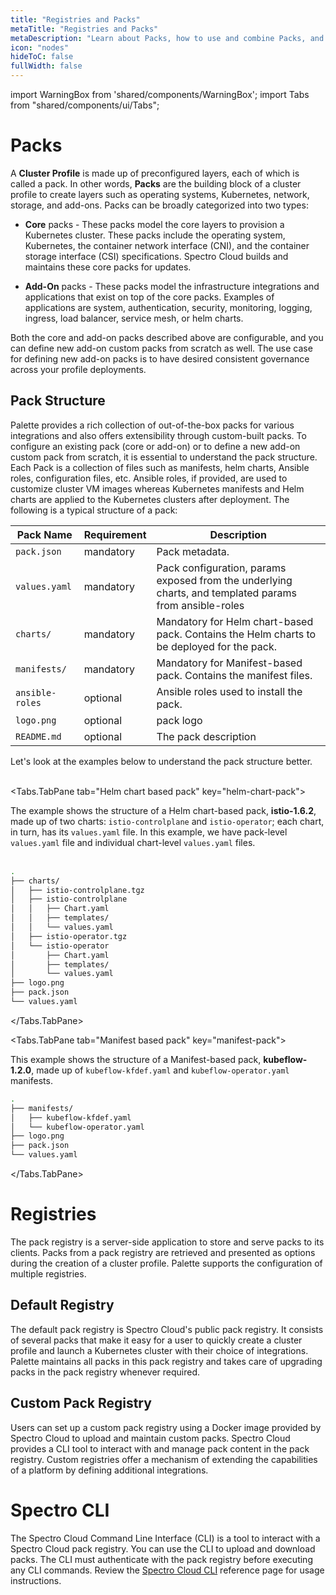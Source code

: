 ```yaml
---
title: "Registries and Packs"
metaTitle: "Registries and Packs"
metaDescription: "Learn about Packs, how to use and combine Packs, and how to create your Pack ."
icon: "nodes"
hideToC: false
fullWidth: false
---
```


import WarningBox from 'shared/components/WarningBox';
import Tabs from "shared/components/ui/Tabs";

# Packs


A **Cluster Profile** is made up of preconfigured layers, each of which is called a pack.  In other words, **Packs** are the building block of a cluster profile to create layers such as operating systems, Kubernetes, network, storage, and add-ons. Packs can be broadly categorized into two types:

- **Core** packs - These packs model the core layers to provision a Kubernetes cluster. These packs include the operating system, Kubernetes, the container network interface (CNI), and the container storage interface (CSI) specifications.  Spectro Cloud builds and maintains these core packs for updates. 


- **Add-On** packs - These packs model the infrastructure integrations and applications that exist on top of the core packs. Examples of applications are system, authentication, security, monitoring, logging, ingress, load balancer, service mesh, or helm charts. 

Both the core and add-on packs described above are configurable, and you can define new add-on custom packs from scratch as well. The use case for defining new add-on packs is to have desired consistent governance across your profile deployments. 
  

## Pack Structure

Palette provides a rich collection of out-of-the-box packs for various integrations and also offers extensibility through custom-built packs. To configure an existing pack (core or add-on) or to define a new add-on custom pack from scratch, it is essential to understand the pack structure. Each Pack is a collection of files such as manifests, helm charts, Ansible roles, configuration files, etc. Ansible roles, if provided, are used to customize cluster VM images whereas Kubernetes manifests and Helm charts are applied to the Kubernetes clusters after deployment. The following is a typical structure of a pack:


| **Pack Name** |**Requirement** | **Description** |
|-|-|-|
| `pack.json` | mandatory| Pack metadata.|
| `values.yaml`| mandatory| Pack configuration, params exposed from the underlying charts, and templated params from ansible-roles|
| `charts/`| mandatory| Mandatory for Helm chart-based pack. Contains the Helm charts to be deployed for the pack. |
| `manifests/`| mandatory| Mandatory for Manifest-based pack. Contains the manifest files.|
| `ansible-roles`| optional| Ansible roles used to install the pack.|
| `logo.png`| optional| pack logo|
| `README.md`|optional| The pack description|


Let's look at the examples below to understand the pack structure better. <br/> <br/> 



<Tabs>

<Tabs.TabPane tab="Helm chart based pack" key="helm-chart-pack">

The example shows the structure of a Helm chart-based pack, **istio-1.6.2**, made up of two charts: `istio-controlplane` and `istio-operator`; each chart, in turn, has its `values.yaml` file. In this example, we have pack-level `values.yaml` file and individual chart-level `values.yaml` files.  <br/> <br/> 

```bash
.
├── charts/
│   ├── istio-controlplane.tgz
│   ├── istio-controlplane
│   │   ├── Chart.yaml
│   │   ├── templates/
│   │   └── values.yaml
│   ├── istio-operator.tgz
│   └── istio-operator
│       ├── Chart.yaml
│       ├── templates/
│       └── values.yaml
├── logo.png
├── pack.json
└── values.yaml
```

</Tabs.TabPane>

<Tabs.TabPane tab="Manifest based pack" key="manifest-pack">

This example shows the structure of a Manifest-based pack, **kubeflow-1.2.0**, made up of `kubeflow-kfdef.yaml` and `kubeflow-operator.yaml` manifests.

```bash
.
├── manifests/
│   ├── kubeflow-kfdef.yaml
│   └── kubeflow-operator.yaml
├── logo.png    
├── pack.json
└── values.yaml
```  

</Tabs.TabPane>

</Tabs>

# Registries


The pack registry is a server-side application to store and serve packs to its clients. Packs from a pack registry are retrieved and presented as options during the creation of a cluster profile. Palette supports the configuration of multiple registries.

## Default Registry

The default pack registry is Spectro Cloud's public pack registry. It consists of several packs that make it easy for a user to quickly create a cluster profile and launch a Kubernetes cluster with their choice of integrations. Palette maintains all packs in this pack registry and takes care of upgrading packs in the pack registry whenever required.

## Custom Pack Registry

Users can set up a custom pack registry using a Docker image provided by Spectro Cloud to upload and maintain custom packs. Spectro Cloud provides a CLI tool to interact with and manage pack content in the pack registry. Custom registries offer a mechanism of extending the capabilities of a platform by defining additional integrations.

# Spectro CLI

The Spectro Cloud Command Line Interface (CLI) is a tool to interact with a Spectro Cloud pack registry. You can use the CLI to upload and download packs. The CLI must authenticate with the pack registry before executing any CLI commands. Review the  [Spectro Cloud CLI](/registries-and-packs/spectro-cli-reference) reference page for usage instructions.

<br />
